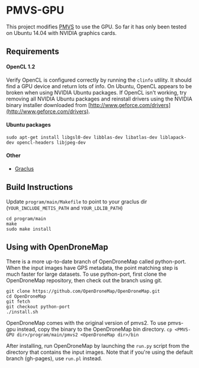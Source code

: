 # PMVS-GPU
This project modifies [PMVS](http://www.di.ens.fr/pmvs/) to use the GPU. So far it has only been tested on Ubuntu 14.04 with NVIDIA graphics cards.

## Requirements
#### OpenCL 1.2
Verify OpenCL is configured correctly by running the `clinfo` utility. It should find a GPU device and return lots of info. On Ubuntu, OpenCL appears to be broken when using NVIDIA Ubuntu packages. If OpenCL isn't working, try removing all NVIDIA Ubuntu packages and reinstall drivers using the NVIDIA binary installer downloaded from [http://www.geforce.com/drivers](http://www.geforce.com/drivers).

#### Ubuntu packages

```
sudo apt-get install libgsl0-dev libblas-dev libatlas-dev liblapack-dev opencl-headers libjpeg-dev
```

#### Other
* [Graclus](http://www.cs.utexas.edu/users/dml/Software/graclus.html)

## Build Instructions
Update `program/main/Makefile` to point to your graclus dir (`YOUR_INCLUDE_METIS_PATH` and `YOUR_LDLIB_PATH`)
```
cd program/main
make
sudo make install
```

## Using with OpenDroneMap
There is a more up-to-date branch of OpenDroneMap called python-port. When the input images have GPS metadata, the point matching step is much faster for large datasets. To use python-port, first clone the OpenDroneMap repository, then check out the branch using git.
```
git clone https://github.com/OpenDroneMap/OpenDroneMap.git
cd OpenDroneMap
git fetch
git checkout python-port
./install.sh
```

OpenDroneMap comes with the original version of pmvs2. To use pmvs-gpu instead, copy the binary to the OpenDroneMap bin directory.
```cp <PMVS-GPU dir>/program/main/pmvs2 <OpenDroneMap dir>/bin```

After installing, run OpenDroneMap by launching the `run.py` script from the directory that contains the input images. Note that if you're using the default branch (gh-pages), use `run.pl` instead.
